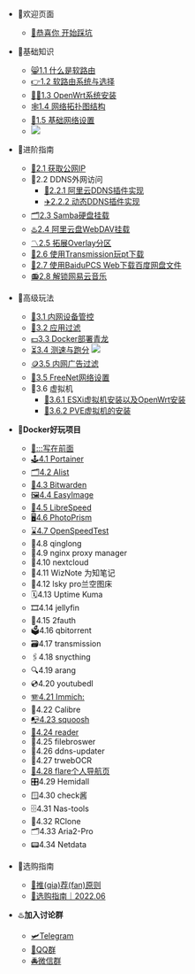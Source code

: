 - 🤖欢迎页面

  - [🎯恭喜你 开始踩坑](/README.md)
- 🗽基础知识
  - [😸1.1 什么是软路由](/baseKnowledge/Definition.md)
  - [👉1.2 软路由系统与选择](/baseKnowledge/RouterOS_choose.md)
  - [🧑‍💻1.3 OpenWrt系统安装](/baseKnowledge/OpenWrt_Installation.md)
  - [🕸1.4 网络拓扑图结构](/baseKnowledge/Net_map.md)
  - [🚁1.5 基础网络设置](/baseKnowledge/Network_settings.md)
  - [![](https://img.shields.io/badge/%E5%9B%BA%E4%BB%B6-%E6%8E%A8%E8%8D%90-orange)](/baseKnowledge/Router_OS.md)
- 🗼进阶指南

  - [🚗2.1 获取公网IP](/intermediate/GetPublicIP4.md)
  - 🚥2.2 DDNS外网访问
    - [🛫2.2.1 阿里云DDNS插件实现](/intermediate/DDNS实现外网访问.md)
    - [✈️2.2.2 动态DDNS插件实现](/intermediate/DDNS实现外网访问方法2.md)
  - [🗂2.3 Samba硬盘挂载](/intermediate/Samba硬盘挂载.md)
  - [♨️2.4 阿里云盘WebDAV挂载](/intermediate/阿里云盘WebDAV挂载.md)
  - [〽️2.5 拓展Overlay分区](/intermediate/拓展Overlay分区.md)
  - [📣2.6 使用Transmission玩pt下载](/intermediate/使用Transmission玩转pt下载.md)
  - [🎉2.7 使用BaiduPCS Web下载百度网盘文件](/intermediate/使用BaiduPCS.md)
  - [📻2.8 解锁网易云音乐](/intermediate/解锁网易云音乐.md)
- 🧱高级玩法
  - [📱3.1 内网设备管控](/advanced/内网设备管控.md)
  - [🧱3.2 应用过滤](/advanced/应用过滤.md)
  - [💵3.3 Docker部署青龙](/advanced/Docker部署青龙.md)
  - [⏳3.4 测速与跑分](/advanced/测速与跑分.md)
    [![](https://img.shields.io/badge/%E5%8A%A0%E8%A7%A3%E5%AF%86%E8%B7%91%E5%88%86-%E6%95%B0%E6%8D%AE%E5%BA%93-blue)](/高级玩法/测速与跑分datasheet.md)
  - [🪙3.5 内网广告过滤](/advanced/内网广告过滤.md)
  - [🚀3.5 FreeNet网络设置](/advanced/FreeNet网络设置.md)
  - 🚋3.6 虚拟机
    - [🚚3.6.1 ESXi虚拟机安装以及OpenWrt安装](/advanced/ESXI虚拟机的安装｜在ESXi中安装OpenWrt.md)
    - [🚛3.6.2 PVE虚拟机的安装](/advanced/PVE安装教程.md)
- **🐳Docker好玩项目**
  - [🥇:::写在前面](/Docker/docker_introduction.md)
  - [🕹4.1 Portainer](/Docker/portainer.md)
  - [🗂4.2 Alist ](/Docker/Alist.md)
  - [🔐4.3 Bitwarden](/Docker/bitwarden.md)
  - [🖼4.4 EasyImage](/Docker/easyimage.md)
  - [🔖4.5 LibreSpeed](/Docker/LibreSpeed.md)
  - [🖥4.6 PhotoPrism](/Docker/photoprism.md)
  - [⌛️4.7 OpenSpeedTest](/Docker/OpenSpeedTest.md)
  - 💽4.8 qinglong
  - 🧱4.9 nginx proxy manager
  - 📡4.10 nextcloud
  - 📑4.11 WizNote 为知笔记
  - 📰4.12 lsky pro兰空图床
  - 🗓4.13 Uptime Kuma
  - 🎞4.14 jellyfin
  - 🧸4.15 2fauth
  - 🗳4.16 qbitorrent
  - 🗃4.17 transmission
  - 🖇4.18 snycthing
  - 🔍4.19 arang
  - 💿4.20 youtubedl
  - [🪗4.21 Immich:](https://github.com/immich-app/immich)
  - 📕4.22 Calibre
  - [📭4.23 squoosh](/Docker/squoosh.md)
  - [📖4.24 reader](https://github.com/hectorqin/reader)
  - 📁4.25 filebroswer
  - 🚦4.26 ddns-updater
  - 🧸4.27 trwebOCR
  - [🧰4.28 flare个人导航页](https://github.com/soulteary/docker-flare)
  - 🎛4.29 Hemidall
  - 🪟4.30 check酱
  - 🗄4.31 Nas-tools
  - 📎4.32 RClone
  - 🗂4.33 Aria2-Pro
  - 📟4.34 Netdata
  
- 🕋选购指南
  - [🙈推(qia)荐(fan)原则](/recommendation/推(qia)荐(fan)原则.md)
  - [🍻选购指南｜2022.06](/recommendation/2022.06推荐.md)


- ♨️**加入讨论群**
  - [🛩Telegram](/group/telegram.md)
  - [🚨QQ群](/group/qq.md)
  - [🚔微信群](/group/wechat.md)

